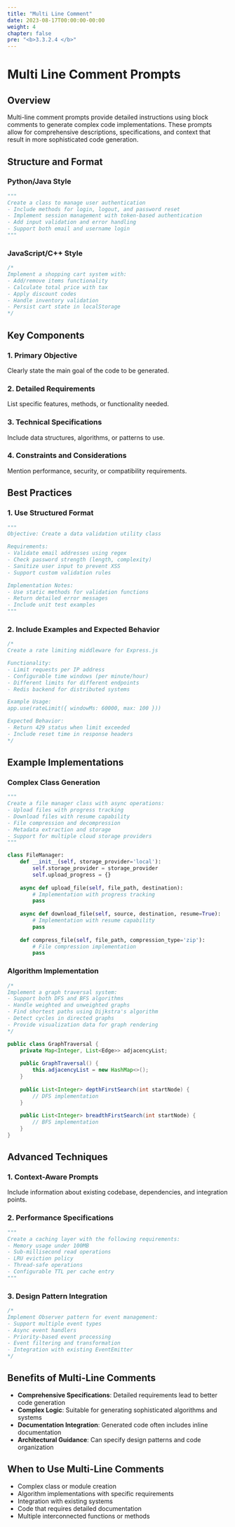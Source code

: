 ```yaml
---
title: "Multi Line Comment"
date: 2023-08-17T00:00:00-00:00
weight: 4
chapter: false
pre: "<b>3.3.2.4 </b>"
---
```


# Multi Line Comment Prompts

## Overview
Multi-line comment prompts provide detailed instructions using block comments to generate complex code implementations. These prompts allow for comprehensive descriptions, specifications, and context that result in more sophisticated code generation.

## Structure and Format

### Python/Java Style
```python
"""
Create a class to manage user authentication
- Include methods for login, logout, and password reset
- Implement session management with token-based authentication
- Add input validation and error handling
- Support both email and username login
"""
```

### JavaScript/C++ Style
```javascript
/*
Implement a shopping cart system with:
- Add/remove items functionality
- Calculate total price with tax
- Apply discount codes
- Handle inventory validation
- Persist cart state in localStorage
*/
```

## Key Components

### 1. Primary Objective
Clearly state the main goal of the code to be generated.

### 2. Detailed Requirements
List specific features, methods, or functionality needed.

### 3. Technical Specifications
Include data structures, algorithms, or patterns to use.

### 4. Constraints and Considerations
Mention performance, security, or compatibility requirements.

## Best Practices

### 1. Use Structured Format
```python
"""
Objective: Create a data validation utility class

Requirements:
- Validate email addresses using regex
- Check password strength (length, complexity)
- Sanitize user input to prevent XSS
- Support custom validation rules

Implementation Notes:
- Use static methods for validation functions
- Return detailed error messages
- Include unit test examples
"""
```

### 2. Include Examples and Expected Behavior
```javascript
/*
Create a rate limiting middleware for Express.js

Functionality:
- Limit requests per IP address
- Configurable time windows (per minute/hour)
- Different limits for different endpoints
- Redis backend for distributed systems

Example Usage:
app.use(rateLimit({ windowMs: 60000, max: 100 }))

Expected Behavior:
- Return 429 status when limit exceeded
- Include reset time in response headers
*/
```

## Example Implementations

### Complex Class Generation
```python
"""
Create a file manager class with async operations:
- Upload files with progress tracking
- Download files with resume capability
- File compression and decompression
- Metadata extraction and storage
- Support for multiple cloud storage providers
"""

class FileManager:
    def __init__(self, storage_provider='local'):
        self.storage_provider = storage_provider
        self.upload_progress = {}
    
    async def upload_file(self, file_path, destination):
        # Implementation with progress tracking
        pass
    
    async def download_file(self, source, destination, resume=True):
        # Implementation with resume capability
        pass
    
    def compress_file(self, file_path, compression_type='zip'):
        # File compression implementation
        pass
```

### Algorithm Implementation
```java
/*
Implement a graph traversal system:
- Support both DFS and BFS algorithms
- Handle weighted and unweighted graphs
- Find shortest paths using Dijkstra's algorithm
- Detect cycles in directed graphs
- Provide visualization data for graph rendering
*/

public class GraphTraversal {
    private Map<Integer, List<Edge>> adjacencyList;
    
    public GraphTraversal() {
        this.adjacencyList = new HashMap<>();
    }
    
    public List<Integer> depthFirstSearch(int startNode) {
        // DFS implementation
    }
    
    public List<Integer> breadthFirstSearch(int startNode) {
        // BFS implementation
    }
}
```

## Advanced Techniques

### 1. Context-Aware Prompts
Include information about existing codebase, dependencies, and integration points.

### 2. Performance Specifications
```python
"""
Create a caching layer with the following requirements:
- Memory usage under 100MB
- Sub-millisecond read operations
- LRU eviction policy
- Thread-safe operations
- Configurable TTL per cache entry
"""
```

### 3. Design Pattern Integration
```javascript
/*
Implement Observer pattern for event management:
- Support multiple event types
- Async event handlers
- Priority-based event processing
- Event filtering and transformation
- Integration with existing EventEmitter
*/
```

## Benefits of Multi-Line Comments
- **Comprehensive Specifications**: Detailed requirements lead to better code generation
- **Complex Logic**: Suitable for generating sophisticated algorithms and systems
- **Documentation Integration**: Generated code often includes inline documentation
- **Architectural Guidance**: Can specify design patterns and code organization

## When to Use Multi-Line Comments
- Complex class or module creation
- Algorithm implementations with specific requirements
- Integration with existing systems
- Code that requires detailed documentation
- Multiple interconnected functions or methods
